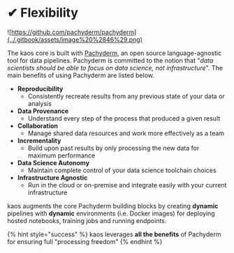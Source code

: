# ✔ Flexibility

![https://github.com/pachyderm/pachyderm](../.gitbook/assets/image%20%2846%29.png)

The kaos core is built with [Pachyderm](https://pachyderm.github.io/), an open source language-agnostic tool for data pipelines. Pachyderm is committed to the notion that "_data scientists should be able to focus on data science, not infrastructure_". The main benefits of using Pachyderm are listed below.

* **Reproducibility**
  * Consistently recreate results from any previous state of your data or analysis
* **Data Provenance**
  * Understand every step of the process that produced a given result
* **Collaboration**
  * Manage shared data resources and work more effectively as a team
* **Incrementality**
  * Build upon past results by only processing the new data for maximum performance
* **Data Science Autonomy**
  * Maintain complete control of your data science toolchain choices
* **Infrastructure Agnostic**
  * Run in the cloud or on-premise and integrate easily with your current infrastructure

kaos augments the core Pachyderm building blocks by creating **dynamic** pipelines with **dynamic** environments \(i.e. Docker images\) for deploying hosted notebooks, training jobs and running endpoints.

{% hint style="success" %}
kaos leverages **all the benefits** of Pachyderm for ensuring full "processing freedom"
{% endhint %}



